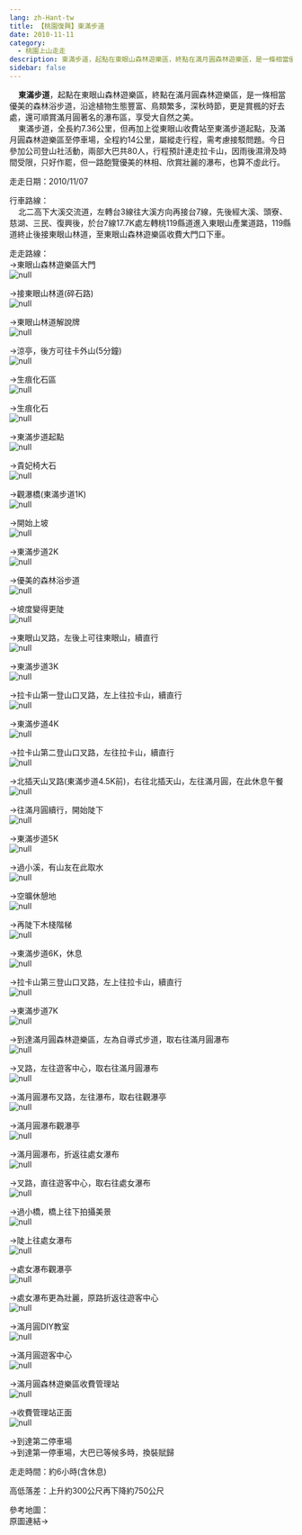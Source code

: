 ```yaml
---
lang: zh-Hant-tw
title: 【桃園復興】東滿步道
date: 2010-11-11
category: 
  - 桃園上山走走
description: 東滿步道，起點在東眼山森林遊樂區，終點在滿月圓森林遊樂區，是一條相當優美的森林浴步道，沿途植物生態豐富、鳥類繁多，深秋時節，更是賞楓的好去處，還可順賞滿月圓著名的瀑布區，享受大自然之美。 東滿步道，全長約7.36公里，但再加上從東眼山收費站至東滿步道起點，及滿月圓森林遊樂區至停車場，全程約14公里，屬縱走行程，需考慮接駁問題。今日參加公司登山社活動，兩部大巴共80人，行程預計連走拉卡山，因雨後濕滑及時間受限，只好作罷，但一路飽覽優美的林相、欣賞壯麗的瀑布，也算不虛此行。
sidebar: false
---
```


    **東滿步道**，起點在東眼山森林遊樂區，終點在滿月圓森林遊樂區，是一條相當優美的森林浴步道，沿途植物生態豐富、鳥類繁多，深秋時節，更是賞楓的好去處，還可順賞滿月圓著名的瀑布區，享受大自然之美。  
    東滿步道，全長約7.36公里，但再加上從東眼山收費站至東滿步道起點，及滿月圓森林遊樂區至停車場，全程約14公里，屬縱走行程，需考慮接駁問題。今日參加公司登山社活動，兩部大巴共80人，行程預計連走拉卡山，因雨後濕滑及時間受限，只好作罷，但一路飽覽優美的林相、欣賞壯麗的瀑布，也算不虛此行。

走走日期：2010/11/07

行車路線：  
    北二高下大溪交流道，左轉台3線往大溪方向再接台7線，先後經大溪、頭寮、慈湖、三民、復興後，於台7線17.7K處左轉桃119縣道進入東眼山產業道路，119縣道終止後接東眼山林道，至東眼山森林遊樂區收費大門口下車。

走走路線：  
→東眼山森林遊樂區大門  
![null](image/124320492_l.jpg)

→接東眼山林道(碎石路)  
![null](image/169207446_l.jpg)

→東眼山林道解說牌  
![null](image/169207448_l.jpg)

→涼亭，後方可往卡外山(5分鐘)  
![null](image/169207451_l.jpg)

→生痕化石區  
![null](image/169207455_l.jpg)

→生痕化石  
![null](image/169207453_l.jpg)

→東滿步道起點  
![null](image/169207459_l.jpg)

→貴妃椅大石  
![null](image/169207461_l.jpg)

→觀瀑橋(東滿步道1K)  
![null](image/169207467_l.jpg)

→開始上坡  
![null](image/169207469_l.jpg)

→東滿步道2K  
![null](image/169207473_l.jpg)

→優美的森林浴步道  
![null](image/169207474_l.jpg)

→坡度變得更陡  
![null](image/169207477_l.jpg)

→東眼山叉路，左後上可往東眼山，續直行  
![null](image/169207479_l.jpg)

→東滿步道3K  
![null](image/169207485_l.jpg)

→拉卡山第一登山口叉路，左上往拉卡山，續直行  
![null](image/169207486_l.jpg)

→東滿步道4K  
![null](image/169207490_l.jpg)

→拉卡山第二登山口叉路，左往拉卡山，續直行  
![null](image/169207491_l.jpg)

→北插天山叉路(東滿步道4.5K前)，右往北插天山，左往滿月圓，在此休息午餐  
![null](image/169207492_l.jpg)

→往滿月圓續行，開始陡下  
![null](image/169207496_l.jpg)

→東滿步道5K  
![null](image/169207499_l.jpg)

→過小溪，有山友在此取水  
![null](image/169207503_l.jpg)

→空曠休憩地  
![null](image/169207508_l.jpg)

→再陡下木棧階梯  
![null](image/169207511_l.jpg)

→東滿步道6K，休息  
![null](image/169207512_l.jpg)

→拉卡山第三登山口叉路，左上往拉卡山，續直行  
![null](image/169207516_l.jpg)

→東滿步道7K  
![null](image/169207517_l.jpg)

→到達滿月圓森林遊樂區，左為自導式步道，取右往滿月圓瀑布  
![null](image/169207519_l.jpg)

→叉路，左往遊客中心，取右往滿月圓瀑布  
![null](image/169207522_l.jpg)

→滿月圓瀑布叉路，左往瀑布，取右往觀瀑亭  
![null](image/169207526_l.jpg)

→滿月圓瀑布觀瀑亭  
![null](image/169207525_l.jpg)

→滿月圓瀑布，折返往處女瀑布  
![null](image/169207523_l.jpg)

→叉路，直往遊客中心，取右往處女瀑布  
![null](image/169207530_l.jpg)

→過小橋，橋上往下拍攝美景  
![null](image/169207533_l.jpg)

→陡上往處女瀑布  
![null](image/169207535_l.jpg)

→處女瀑布觀瀑亭  
![null](image/169207536_l.jpg)

→處女瀑布更為壯麗，原路折返往遊客中心  
![null](image/169207537_l.jpg)

→滿月圓DIY教室  
![null](image/169207539_l.jpg)

→滿月圓遊客中心  
![null](image/169207540_l.jpg)

→滿月圓森林遊樂區收費管理站  
![null](image/169207542_l.jpg)

→收費管理站正面  
![null](image/169207440_l.jpg)

→到達第二停車場  
→到達第一停車場，大巴已等候多時，換裝賦歸

走走時間：約6小時(含休息)

高低落差：上升約300公尺再下降約750公尺

參考地圖：  
原圖連結→